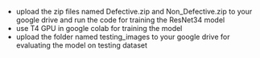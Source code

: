 - upload the zip files named Defective.zip and Non_Defective.zip to your google drive and run the code for training the ResNet34 model
- use T4 GPU in google colab for training the model
- upload the folder named testing_images to your google drive for evaluating the model on testing dataset
